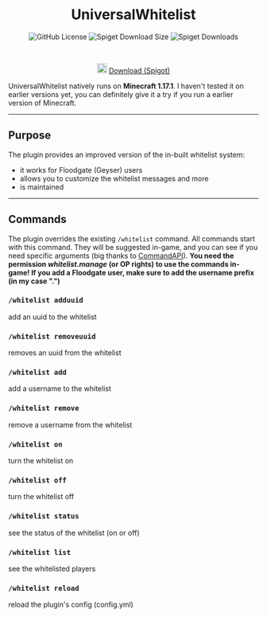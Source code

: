 <div align="center">
 
 # UniversalWhitelist
![GitHub License](https://img.shields.io/github/license/JorelAli/CommandAPI)
![Spiget Download Size](https://img.shields.io/spiget/download-size/62353)
![Spiget Downloads](https://img.shields.io/spiget/downloads/62353?label=Total%20Spigot%20Downloads)

<br>
 
<img width="20px" src="https://icon-icons.com/icons2/2348/PNG/512/download_arrow_icon_143023.png"></img> [Download (Spigot)](https://google.de)
</div>

UniversalWhitelist natively runs on **Minecraft 1.17.1**.
I haven't tested it on earlier versions yet, you can definitely give it a try if you run a earlier version of Minecraft.

-----

## Purpose
The plugin provides an improved version of the in-built whitelist system:
 
- it works for Floodgate (Geyser) users
- allows you to customize the whitelist messages and more
- is maintained
-----

## Commands
The plugin overrides the existing `/whitelist` command. All commands start with this command. They will be suggested
in-game, and you can see if you need specific arguments (big thanks to [CommandAPI](https://github.com/JorelAli/CommandAPI)).
**You need the permission _whitelist.manage_ (or OP rights) to use the commands in-game!
If you add a Floodgate user, make sure to add the username prefix (in my case ".")**

### `/whitelist adduuid`
add an uuid to the whitelist

### `/whitelist removeuuid`
removes an uuid from the whitelist

### `/whitelist add`
add a username to the whitelist

### `/whitelist remove`
remove a username from the whitelist

### `/whitelist on`
turn the whitelist on

### `/whitelist off` 
turn the whitelist off

### `/whitelist status`
see the status of the whitelist (on or off)

### `/whitelist list`
see the whitelisted players

### `/whitelist reload`
reload the plugin's config (config.yml)
